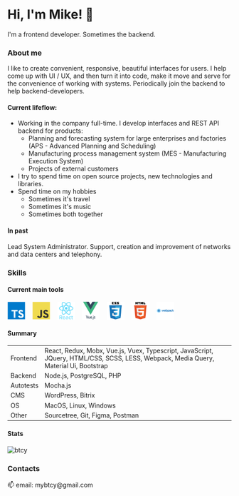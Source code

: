 <h1>Hi, I'm Mike! 👋</h1>

<p>I'm a frontend developer. Sometimes the backend.</p>

<h3>About me</h3>
<p>I like to create convenient, responsive, beautiful interfaces for users. I help come up with UI / UX, and then turn it into code, make it move and serve for the convenience of working with systems. Periodically join the backend to help backend-developers.</p> 

<h4>Current lifeflow:</h3>
<ul> 
    <li>
        Working in the company full-time. I develop interfaces and REST API backend for products:
        <ul>
            <li>Planning and forecasting system for large enterprises and factories (APS - Advanced Planning and Scheduling)</li>
            <li>Manufacturing process management system (MES - Manufacturing Execution System)</li>
            <li>Projects of external customers</li>
        </ul>
    </li>
    <li>
        I try to spend time on open source projects, new technologies and libraries.
    </li>
    <li>
        Spend time on my hobbies
        <ul>
           <li>Sometimes it's travel</li>
           <li>Sometimes it's music</li>
           <li>Sometimes both together</li>
        </ul>
    </li>
</ul>

<h4>In past</h4>
<p>Lead System Administrator. Support, creation and improvement of networks and data centers and telephony.</p>

<h3>Skills</h3>
<h4>Current main tools</h3>

<!-- TypeScript --><a href="https://www.typescriptlang.org/" target="_blank" rel="noreferrer"><img src="https://raw.githubusercontent.com/devicons/devicon/master/icons/typescript/typescript-original.svg" alt="typescript" width="40" height="40"/></a>&nbsp;&nbsp;&nbsp;

<!-- JavaScript --><a href="https://developer.mozilla.org/en-US/docs/Web/JavaScript" target="_blank" rel="noreferrer"><img src="https://raw.githubusercontent.com/devicons/devicon/master/icons/javascript/javascript-original.svg" alt="javascript" width="40" height="40"/></a>&nbsp;&nbsp;&nbsp;

<!-- React --><a href="https://reactjs.org/" target="_blank" rel="noreferrer"><img src="https://raw.githubusercontent.com/devicons/devicon/master/icons/react/react-original-wordmark.svg" alt="react" width="40" height="40"/></a>&nbsp;&nbsp;&nbsp;

<!-- VueJS --><a href="https://vuejs.org/" target="_blank" rel="noreferrer"><img src="https://raw.githubusercontent.com/devicons/devicon/master/icons/vuejs/vuejs-original-wordmark.svg" alt="vuejs" width="40" height="40"/></a>&nbsp;&nbsp;&nbsp;

<!-- CSS --><a href="https://www.w3schools.com/css/" target="_blank" rel="noreferrer"><img src="https://raw.githubusercontent.com/devicons/devicon/master/icons/css3/css3-original-wordmark.svg" alt="css3" width="40" height="40"/></a>&nbsp;&nbsp;&nbsp;

<!-- HTML --><a href="https://www.w3.org/html/" target="_blank" rel="noreferrer"><img src="https://raw.githubusercontent.com/devicons/devicon/master/icons/html5/html5-original-wordmark.svg" alt="html5" width="40" height="40"/></a>&nbsp;&nbsp;&nbsp;
  
<!-- Webpack --><a href="https://webpack.js.org" target="_blank" rel="noreferrer"><img src="https://raw.githubusercontent.com/devicons/devicon/d00d0969292a6569d45b06d3f350f463a0107b0d/icons/webpack/webpack-original-wordmark.svg" alt="webpack" width="40" height="40"/></a>

<h4>Summary</h4>
<table>
  <tr>
      <td>Frontend</td>
      <td>
          React, Redux, Mobx, Vue.js, Vuex, Typescript, JavaScript, JQuery, HTML/CSS, SCSS, LESS, Webpack, Media Query, Material Ui, Bootstrap  
      </td> 
  </tr>
  <tr>
      <td>Backend</td>
      <td>
         Node.js, PostgreSQL, PHP
      </td> 
  </tr>
  <tr>
      <td>Autotests</td>
      <td>
         Mocha.js
      </td> 
  </tr>
  <tr>
      <td>CMS</td>
      <td>
         WordPress, Bitrix
      </td> 
  </tr> 
  <tr>
      <td>OS</td>
      <td>
         MacOS, Linux, Windows
      </td> 
  </tr>
  <tr>
      <td>Other</td>
      <td>
        Sourcetree, Git, Figma, Postman
      </td> 
  </tr> 
</table> 

<h4>Stats</h4>
<p><img align="center" src="https://github-readme-stats.vercel.app/api/top-langs?username=btcy&show_icons=true&locale=en&layout=compact" alt="btcy" /></p>

<h3>Contacts</h3> 
📫 email: mybtcy@gmail.com


